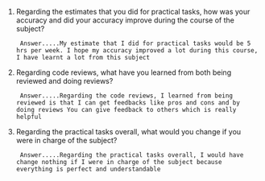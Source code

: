1) Regarding the estimates that you did for practical tasks, how was your accuracy and did your accuracy improve during the course of the subject? 

        Answer.....My estimate that I did for practical tasks would be 5 hrs per week. I hope my accuracy improved a lot during this course, I have learnt a lot from this subject

2) Regarding code reviews, what have you learned from both being reviewed and doing reviews?

        Answer.....Regarding the code reviews, I learned from being reviewed is that I can get feedbacks like pros and cons and by doing reviews You can give feedback to others which is really helpful 

3) Regarding the practical tasks overall, what would you change if you were in charge of the subject?

        Answer.....Regarding the practical tasks overall, I would have change nothing if I were in charge of the subject because everything is perfect and understandable
